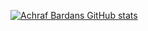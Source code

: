 [![Achraf Bardans GitHub stats](https://github-readme-stats.vercel.app/api?username=AchrafBardan)](https://github.com/anuraghazra/github-readme-stats)
